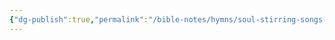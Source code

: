 ```yaml
---
{"dg-publish":true,"permalink":"/bible-notes/hymns/soul-stirring-songs-and-hymns/i-m-going-higher/","title":"I'm Going Higher","created":"","updated":""}
---
```



